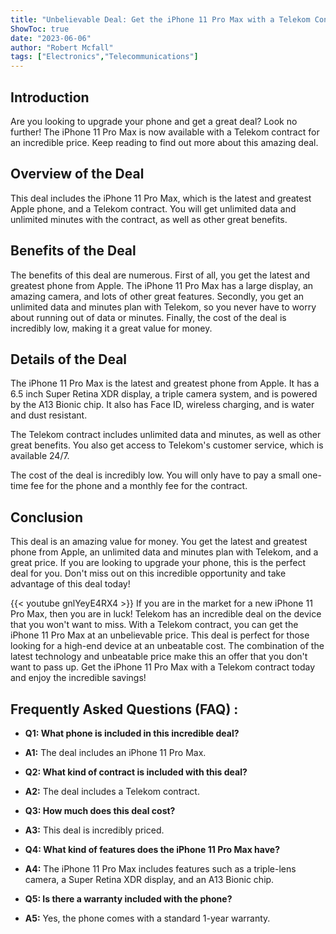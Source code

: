 ```yaml
---
title: "Unbelievable Deal: Get the iPhone 11 Pro Max with a Telekom Contract for an Incredible Price!"
ShowToc: true 
date: "2023-06-06"
author: "Robert Mcfall" 
tags: ["Electronics","Telecommunications"]
---
```

## Introduction
Are you looking to upgrade your phone and get a great deal? Look no further! The iPhone 11 Pro Max is now available with a Telekom contract for an incredible price. Keep reading to find out more about this amazing deal. 

## Overview of the Deal
This deal includes the iPhone 11 Pro Max, which is the latest and greatest Apple phone, and a Telekom contract. You will get unlimited data and unlimited minutes with the contract, as well as other great benefits. 

## Benefits of the Deal
The benefits of this deal are numerous. First of all, you get the latest and greatest phone from Apple. The iPhone 11 Pro Max has a large display, an amazing camera, and lots of other great features. Secondly, you get an unlimited data and minutes plan with Telekom, so you never have to worry about running out of data or minutes. Finally, the cost of the deal is incredibly low, making it a great value for money. 

## Details of the Deal
The iPhone 11 Pro Max is the latest and greatest phone from Apple. It has a 6.5 inch Super Retina XDR display, a triple camera system, and is powered by the A13 Bionic chip. It also has Face ID, wireless charging, and is water and dust resistant. 

The Telekom contract includes unlimited data and minutes, as well as other great benefits. You also get access to Telekom's customer service, which is available 24/7. 

The cost of the deal is incredibly low. You will only have to pay a small one-time fee for the phone and a monthly fee for the contract. 

## Conclusion
This deal is an amazing value for money. You get the latest and greatest phone from Apple, an unlimited data and minutes plan with Telekom, and a great price. If you are looking to upgrade your phone, this is the perfect deal for you. Don't miss out on this incredible opportunity and take advantage of this deal today!

{{< youtube gnlYeyE4RX4 >}} 
If you are in the market for a new iPhone 11 Pro Max, then you are in luck! Telekom has an incredible deal on the device that you won't want to miss. With a Telekom contract, you can get the iPhone 11 Pro Max at an unbelievable price. This deal is perfect for those looking for a high-end device at an unbeatable cost. The combination of the latest technology and unbeatable price make this an offer that you don't want to pass up. Get the iPhone 11 Pro Max with a Telekom contract today and enjoy the incredible savings!

## Frequently Asked Questions (FAQ) :
- **Q1: What phone is included in this incredible deal?**
- **A1:** The deal includes an iPhone 11 Pro Max.

- **Q2: What kind of contract is included with this deal?**
- **A2:** The deal includes a Telekom contract.

- **Q3: How much does this deal cost?**
- **A3:** This deal is incredibly priced.

- **Q4: What kind of features does the iPhone 11 Pro Max have?**
- **A4:** The iPhone 11 Pro Max includes features such as a triple-lens camera, a Super Retina XDR display, and an A13 Bionic chip.

- **Q5: Is there a warranty included with the phone?**
- **A5:** Yes, the phone comes with a standard 1-year warranty.


